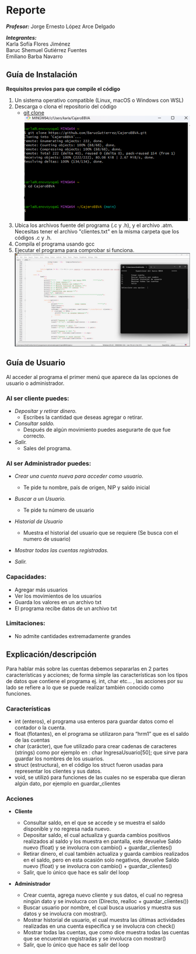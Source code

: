 # **Reporte**

***Profesor:*** Jorge Ernesto López Arce Delgado

***Integrantes:***  
Karla Sofía Flores Jiménez  
Baruc Shemuel Gutiérrez Fuentes  
Emiliano Barba Navarro  
  
  

## **Guía de Instalación**
**Requisitos previos para que compile el código**  
1. Un sistema operativo compatible (Linux, macOS o Windows con WSL)
2. Descarga o clona el repositorio del código
    -  [git clone](https://github.com/BarucGutierrez/CajeroBBVA)  
    ![Git Bash](Git%20Bash.png)
3. Ubica los archivos fuente del programa (.c y .h), y el archivo .atm. Necesitas tener el archivo "clientes.txt" en la misma carpeta que los códigos .c y .h.
4. Compila el programa usando gcc
5.  Ejecutar el programa para comprobar si funciona.  
   ![Code compila](Code.compila.png)





## **Guía de Usuario**  
Al acceder al programa el primer menú que aparece da las opciones de usuario o administrador.    
### **Al ser cliente puedes:**    
- *Depositar y retirar dinero.*
    + Escribes la cantidad que deseas agregar o retirar.            
- *Consultar saldo.*
    + Después de algún movimiento puedes asegurarte de que fue correcto.  
- *Salir.*
    + Sales del programa.  
### **Al ser Administrador puedes:**  
- *Crear una cuenta nueva para acceder como usuario.*
    + Te pide tu nombre, país de origen, NIP y saldo inicial

- *Buscar a un Usuario.*
    + Te pide tu número de usuario

- *Historial de Usuario*
    + Muestra el historial del usuario que se requiere (Se busca con el numero de usuario)

- *Mostrar todas las cuentas registradas.*
- *Salir.*
  
### **Capacidades:**
- Agregar más usuarios  
- Ver los movimientos de los usuarios
- Guarda los valores en un archivo txt
- El programa recibe datos de un archivo txt

### **Limitaciones:**  
- No admite cantidades extremadamente grandes


## **Explicación/descripción** 
Para hablar más sobre las cuentas debemos separarlas en 2 partes características y acciones; de forma simple las características son los tipos de datos que contiene el programa ej. int, char etc… , las acciones por su lado se refiere a lo que se puede realizar también conocido como funciones.  

### **Características**
- int (enteros), el programa usa enteros para guardar datos como el contador o la cuenta.
- float (flotantes), en el programa se utilizaron para “hrm1” que es el saldo de las cuentas
- char (carácter), que fue utilizado para crear cadenas de caracteres (strings) como por ejemplo  en : char IngresaUsuario[50]; que sirve para guardar los nombres de los usuarios.
- struct (estructura), en el código los struct fueron usadas para representar los clientes y sus datos.
- void, se utilizó para funciones de las cuales no se esperaba que dieran algún dato, por ejemplo en guardar_clientes 
### **Acciones**
- **Cliente**
  + Consultar saldo, en el que se accede y se muestra el saldo disponible y no regresa nada nuevo.
  + Depositar saldo, el cual actualiza y guarda cambios positivos realizados al saldo y los muestra en pantalla, este devuelve Saldo nuevo (float) y se involucra con cambio() + guardar_clientes()
  + Retirar dinero, el cual también actualiza y guarda cambios realizados en el saldo, pero en esta ocasión solo negativos, devuelve Saldo nuevo (float) y se involucra con cambio() + guardar_clientes()
  + Salir, que lo único que hace es salir del loop

- **Administrador**
  + Crear cuenta, agrega nuevo cliente y sus datos, el cual no regresa ningún dato y se involucra con (Directo, realloc + guardar_clientes())
  + Buscar usuario por nombre, el cual busca usuarios y muestra sus datos y se involucra con mostrar().
  + Mostrar historial de usuario, el cual muestra las últimas actividades realizadas en una cuenta específica y se involucra con check()
  + Mostrar todas las cuentas, que como dice muestra todas las cuentas que se encuentran registradas y se involucra con mostrar()
  + Salir, que lo único que hace es salir del loop


